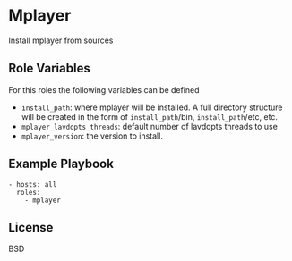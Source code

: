 Mplayer
=========

Install mplayer from sources

Role Variables
--------------

For this roles the following variables can be defined

  - `install_path`: where mplayer will be installed. A full
  directory structure will be created in the form of `install_path`/bin,
  `install_path`/etc, etc.
  - `mplayer_lavdopts_threads`: default number of lavdopts threads to use
  - `mplayer_version`: the version to install.


Example Playbook
----------------

    - hosts: all
      roles: 
        - mplayer


License
-------

BSD
